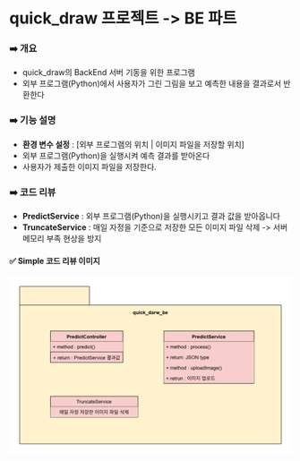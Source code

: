 # quick_draw 프로젝트 -> BE 파트

### ➡️ 개요 
- quick_draw의 BackEnd 서버 기동을 위한 프로그램
- 외부 프로그램(Python)에서 사용자가 그린 그림을 보고 예측한 내용을 결과로서 반환한다

### ➡️ 기능 설명
- **환경 변수 설정** : [외부 프로그램의 위치 | 이미지 파일을 저장할 위치]
- 외부 프로그램(Python)을 실행시켜 예측 결과를 받아온다
- 사용자가 제출한 이미지 파일을 저장한다.

### ➡️ 코드 리뷰
- **PredictService** : 외부 프로그램(Python)을 실행시키고 결과 값을 받아옵니다
- **TruncateService** : 매일 자정을 기준으로 저장한 모든 이미지 파일 삭제 -> 서버 메모리 부족 현상을 방지

#### ✅ Simple 코드 리뷰 이미지
![Class](https://github.com/KimMarinet/quick_draw_be/blob/master/Class%20Diagram.png)
